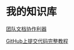# 我的知识库
[团队文档协作利器](https://github.com/yzlb/repository/blob/master/document-management/%E5%9B%A2%E9%98%9F%E6%96%87%E6%A1%A3%E5%8D%8F%E4%BD%9C%E5%88%A9%E5%99%A8.md)

[GitHub上提交代码完整教程](good-essays\GitHub上提交代码完整教程.md)